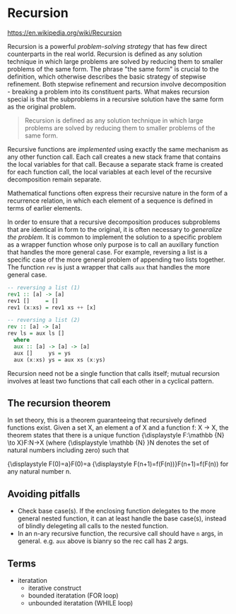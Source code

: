 # Recursion

https://en.wikipedia.org/wiki/Recursion

Recursion is a powerful *problem-solving strategy* that has few direct counterparts in the real world. Recursion is defined as any solution technique in which large problems are solved by reducing them to smaller problems of the same form. The phrase "the same form" is crucial to the definition, which otherwise describes the basic strategy of stepwise refinement. Both stepwise refinement and recursion involve decomposition - breaking a problem into its constituent parts. What makes recursion special is that the subproblems in a recursive solution have the same form as the original problem.

>Recursion is defined as any solution technique in which large problems are solved by reducing them to smaller problems of the same form.


Recursive functions are *implemented* using exactly the same mechanism as any other function call. Each call creates a new stack frame that contains the local variables for that call. Because a separate stack frame is created for each function call, the local variables at each level of the recursive decomposition remain separate.

Mathematical functions often express their recursive nature in the form of a recurrence relation, in which each element of a sequence is defined in terms of earlier elements.

In order to ensure that a recursive decomposition produces subproblems that are identical in form to the original, it is often necessary to *generalize the problem*. It is common to implement the solution to a specific problem as a wrapper function whose only purpose is to call an auxillary function that handles the more general case. For example, reversing a list is a specific case of the more general problem of appending two lists together. The function `rev` is just a wrapper that calls `aux` that handles the more general case.

```hs
-- reversing a list (1)
rev1 :: [a] -> [a]
rev1 []     = []
rev1 (x:xs) = rev1 xs ++ [x]

-- reversing a list (2)
rev :: [a] -> [a]
rev ls = aux ls []
  where
  aux :: [a] -> [a] -> [a]
  aux []     ys = ys
  aux (x:xs) ys = aux xs (x:ys)
```

Recursion need not be a single function that calls itself; mutual recursion involves at least two functions that call each other in a cyclical pattern.

## The recursion theorem

In set theory, this is a theorem guaranteeing that recursively defined functions exist. Given a set X, an element a of X and a function f: X → X, the theorem states that there is a unique function {\displaystyle F:\mathbb {N} \to X}F:N→X (where {\displaystyle \mathbb {N} }N denotes the set of natural numbers including zero) such that

{\displaystyle F(0)=a}F(0)=a
{\displaystyle F(n+1)=f(F(n))}F(n+1)=f(F(n))
for any natural number n.

## Avoiding pitfalls

- Check base case(s). If the enclosing function delegates to the more general nested function, it can at least handle the base case(s), instead of blindly delegeting all calls to the nested function.
- In an n-ary recursive function, the recursive call should have `n` args, in general. e.g. `aux` above is bianry so the rec call has 2 args.


## Terms

- iteratation
  - iterative construct
  - bounded iteratation (FOR loop)
  - unbounded iteratation (WHILE loop)

